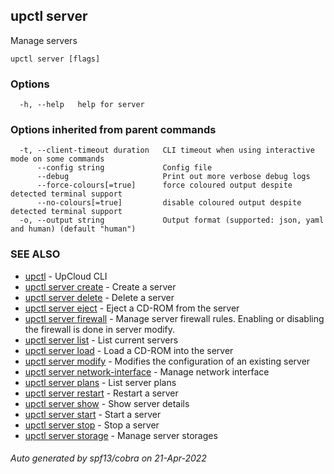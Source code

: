 ## upctl server

Manage servers

```
upctl server [flags]
```

### Options

```
  -h, --help   help for server
```

### Options inherited from parent commands

```
  -t, --client-timeout duration   CLI timeout when using interactive mode on some commands
      --config string             Config file
      --debug                     Print out more verbose debug logs
      --force-colours[=true]      force coloured output despite detected terminal support
      --no-colours[=true]         disable coloured output despite detected terminal support
  -o, --output string             Output format (supported: json, yaml and human) (default "human")
```

### SEE ALSO

* [upctl](upctl.md)	 - UpCloud CLI
* [upctl server create](upctl_server_create.md)	 - Create a server
* [upctl server delete](upctl_server_delete.md)	 - Delete a server
* [upctl server eject](upctl_server_eject.md)	 - Eject a CD-ROM from the server
* [upctl server firewall](upctl_server_firewall.md)	 - Manage server firewall rules. Enabling or disabling the firewall is done in server modify.
* [upctl server list](upctl_server_list.md)	 - List current servers
* [upctl server load](upctl_server_load.md)	 - Load a CD-ROM into the server
* [upctl server modify](upctl_server_modify.md)	 - Modifies the configuration of an existing server
* [upctl server network-interface](upctl_server_network-interface.md)	 - Manage network interface
* [upctl server plans](upctl_server_plans.md)	 - List server plans
* [upctl server restart](upctl_server_restart.md)	 - Restart a server
* [upctl server show](upctl_server_show.md)	 - Show server details
* [upctl server start](upctl_server_start.md)	 - Start a server
* [upctl server stop](upctl_server_stop.md)	 - Stop a server
* [upctl server storage](upctl_server_storage.md)	 - Manage server storages

###### Auto generated by spf13/cobra on 21-Apr-2022
